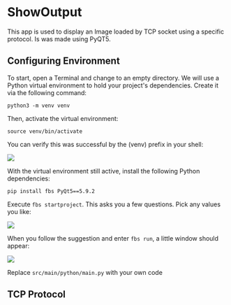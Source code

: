 # ShowOutput
This app is used to display an Image loaded by TCP socket using a specific protocol. Is was made using PyQT5.

## Configuring Environment   
To start, open a Terminal and change to an empty directory. We will use a Python virtual environment to hold your project's dependencies. Create it via the following command:   
   
```python3 -m venv venv```   
   
Then, activate the virtual environment:   
   
```source venv/bin/activate```   
   
You can verify this was successful by the (venv) prefix in your shell:   
   
 ![](https://build-system.fman.io/static/public/img/venv-active-linux.png)   
    
 With the virtual environment still active, install the following Python dependencies:   
    
```pip install fbs PyQt5==5.9.2```   
   
Execute ```fbs startproject```. This asks you a few questions. Pick any values you like:   
   
![](https://build-system.fman.io/static/public/img/fbs-startproject.png)   
   
When you follow the suggestion and enter ```fbs run```, a little window should appear:   
   
![](https://build-system.fman.io/static/public/img/fbs-initial-app.png)   
   
Replace ```src/main/python/main.py```  with your own code   
   
   
## TCP Protocol
